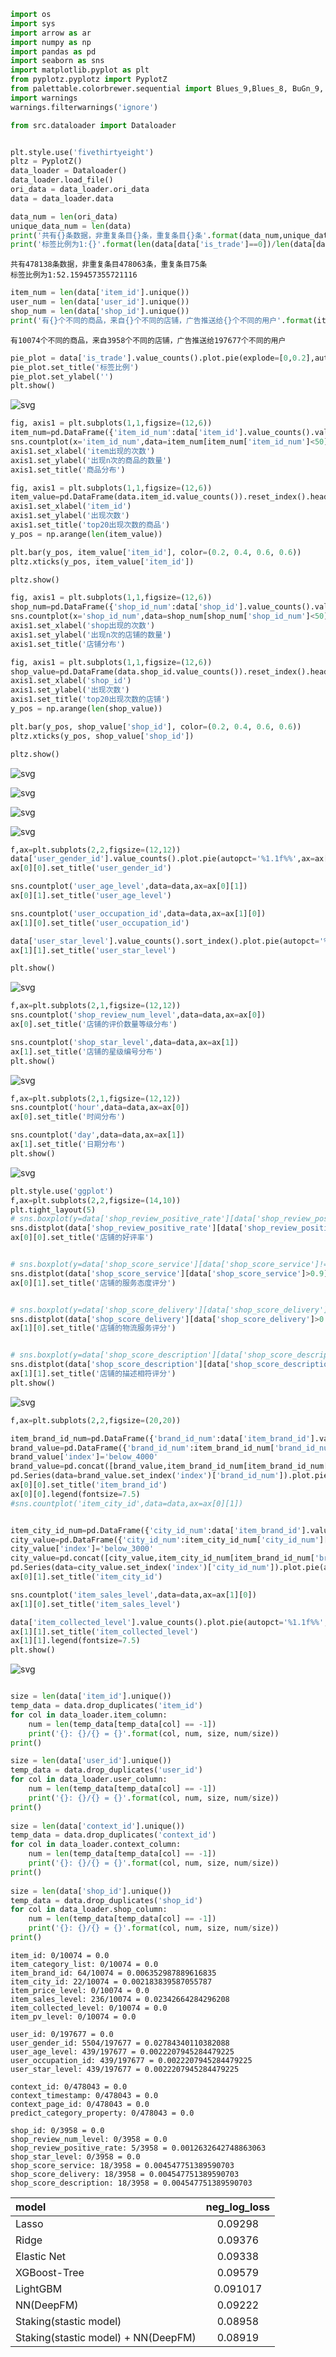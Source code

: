 ```python
import os
import sys
import arrow as ar
import numpy as np
import pandas as pd
import seaborn as sns
import matplotlib.pyplot as plt
from pyplotz.pyplotz import PyplotZ
from palettable.colorbrewer.sequential import Blues_9,Blues_8, BuGn_9, Greys_3, PuRd_5
import warnings
warnings.filterwarnings('ignore')

from src.dataloader import Dataloader


plt.style.use('fivethirtyeight')
pltz = PyplotZ()
data_loader = Dataloader()
data_loader.load_file()
ori_data = data_loader.ori_data
data = data_loader.data
```


```python
data_num = len(ori_data)
unique_data_num = len(data)
print('共有{}条数据，非重复条目{}条，重复条目{}条'.format(data_num,unique_data_num,data_num-unique_data_num))
print('标签比例为1:{}'.format(len(data[data['is_trade']==0])/len(data[data['is_trade']==1])))

```

    共有478138条数据，非重复条目478063条，重复条目75条
    标签比例为1:52.159457355721116



```python
item_num = len(data['item_id'].unique())
user_num = len(data['user_id'].unique())
shop_num = len(data['shop_id'].unique())
print('有{}个不同的商品，来自{}个不同的店铺，广告推送给{}个不同的用户'.format(item_num,shop_num,user_num))
```

    有10074个不同的商品，来自3958个不同的店铺，广告推送给197677个不同的用户



```python
pie_plot = data['is_trade'].value_counts().plot.pie(explode=[0,0.2],autopct='%1.1f%%',shadow=True)
pie_plot.set_title('标签比例')
pie_plot.set_ylabel('')
plt.show()
```


![svg](output_3_0.svg)



```python
fig, axis1 = plt.subplots(1,1,figsize=(12,6))
item_num=pd.DataFrame({'item_id_num':data['item_id'].value_counts().values})
sns.countplot(x='item_id_num',data=item_num[item_num['item_id_num']<50])
axis1.set_xlabel('item出现的次数')
axis1.set_ylabel('出现n次的商品的数量')
axis1.set_title('商品分布')

fig, axis1 = plt.subplots(1,1,figsize=(12,6))
item_value=pd.DataFrame(data.item_id.value_counts()).reset_index().head(20)
axis1.set_xlabel('item_id')
axis1.set_ylabel('出现次数')
axis1.set_title('top20出现次数的商品')
y_pos = np.arange(len(item_value))

plt.bar(y_pos, item_value['item_id'], color=(0.2, 0.4, 0.6, 0.6))
pltz.xticks(y_pos, item_value['item_id'])

pltz.show()

fig, axis1 = plt.subplots(1,1,figsize=(12,6))
shop_num=pd.DataFrame({'shop_id_num':data['shop_id'].value_counts().values})
sns.countplot(x='shop_id_num',data=shop_num[shop_num['shop_id_num']<50])
axis1.set_xlabel('shop出现的次数')
axis1.set_ylabel('出现n次的店铺的数量')
axis1.set_title('店铺分布')

fig, axis1 = plt.subplots(1,1,figsize=(12,6))
shop_value=pd.DataFrame(data.shop_id.value_counts()).reset_index().head(20)
axis1.set_xlabel('shop_id')
axis1.set_ylabel('出现次数')
axis1.set_title('top20出现次数的店铺')
y_pos = np.arange(len(shop_value))

plt.bar(y_pos, shop_value['shop_id'], color=(0.2, 0.4, 0.6, 0.6))
pltz.xticks(y_pos, shop_value['shop_id'])

pltz.show()
```


![svg](output_4_0.svg)



![svg](output_4_1.svg)



![svg](output_4_2.svg)



![svg](output_4_3.svg)



```python
f,ax=plt.subplots(2,2,figsize=(12,12))
data['user_gender_id'].value_counts().plot.pie(autopct='%1.1f%%',ax=ax[0][0],shadow=True,colors=Blues_8.hex_colors)
ax[0][0].set_title('user_gender_id')

sns.countplot('user_age_level',data=data,ax=ax[0][1])
ax[0][1].set_title('user_age_level')

sns.countplot('user_occupation_id',data=data,ax=ax[1][0])
ax[1][0].set_title('user_occupation_id')

data['user_star_level'].value_counts().sort_index().plot.pie(autopct='%1.1f%%',ax=ax[1][1],shadow=True,colors=PuRd_5.hex_colors)
ax[1][1].set_title('user_star_level')

plt.show()

```


![svg](output_5_0.svg)



```python
f,ax=plt.subplots(2,1,figsize=(12,12))
sns.countplot('shop_review_num_level',data=data,ax=ax[0])
ax[0].set_title('店铺的评价数量等级分布')

sns.countplot('shop_star_level',data=data,ax=ax[1])
ax[1].set_title('店铺的星级编号分布')
plt.show()
```


![svg](output_6_0.svg)



```python
f,ax=plt.subplots(2,1,figsize=(12,12))
sns.countplot('hour',data=data,ax=ax[0])
ax[0].set_title('时间分布')

sns.countplot('day',data=data,ax=ax[1])
ax[1].set_title('日期分布')
plt.show()

```


![svg](output_7_0.svg)



```python
plt.style.use('ggplot')
f,ax=plt.subplots(2,2,figsize=(14,10))
plt.tight_layout(5)
# sns.boxplot(y=data['shop_review_positive_rate'][data['shop_review_positive_rate']!=-1],ax=ax[0][0])
sns.distplot(data['shop_review_positive_rate'][data['shop_review_positive_rate']>0.98],ax=ax[0][0])
ax[0][0].set_title('店铺的好评率')


# sns.boxplot(y=data['shop_score_service'][data['shop_score_service']!=-1],ax=ax[1][0])
sns.distplot(data['shop_score_service'][data['shop_score_service']>0.9],ax=ax[0][1])
ax[0][1].set_title('店铺的服务态度评分')


# sns.boxplot(y=data['shop_score_delivery'][data['shop_score_delivery']!=-1],ax=ax[2][0])
sns.distplot(data['shop_score_delivery'][data['shop_score_delivery']>0.9],ax=ax[1][0])
ax[1][0].set_title('店铺的物流服务评分')


# sns.boxplot(y=data['shop_score_description'][data['shop_score_description']!=-1],ax=ax[3][0])
sns.distplot(data['shop_score_description'][data['shop_score_description']>0.9],ax=ax[1][1])
ax[1][1].set_title('店铺的描述相符评分')
plt.show()
```


![svg](output_8_0.svg)



```python
f,ax=plt.subplots(2,2,figsize=(20,20))

item_brand_id_num=pd.DataFrame({'brand_id_num':data['item_brand_id'].value_counts()}).reset_index()
brand_value=pd.DataFrame({'brand_id_num':item_brand_id_num['brand_id_num'][item_brand_id_num['brand_id_num']<4000].sum()},index=[0])
brand_value['index']='below_4000'
brand_value=pd.concat([brand_value,item_brand_id_num[item_brand_id_num['brand_id_num']>=4000]])
pd.Series(data=brand_value.set_index('index')['brand_id_num']).plot.pie(autopct='%1.1f%%',ax=ax[0][0],shadow=True,colors=Blues_9.hex_colors)
ax[0][0].set_title('item_brand_id')
ax[0][0].legend(fontsize=7.5)
#sns.countplot('item_city_id',data=data,ax=ax[0][1])


item_city_id_num=pd.DataFrame({'city_id_num':data['item_brand_id'].value_counts()}).reset_index()
city_value=pd.DataFrame({'city_id_num':item_city_id_num['city_id_num'][item_city_id_num['city_id_num']<3000].sum()},index=[0])
city_value['index']='below_3000'
city_value=pd.concat([city_value,item_city_id_num[item_brand_id_num['brand_id_num']>=3000]])
pd.Series(data=city_value.set_index('index')['city_id_num']).plot.pie(autopct='%1.1f%%',ax=ax[0][1],shadow=True,colors=Blues_9.hex_colors)
ax[0][1].set_title('item_city_id')

sns.countplot('item_sales_level',data=data,ax=ax[1][0])
ax[1][0].set_title('item_sales_level')

data['item_collected_level'].value_counts().plot.pie(autopct='%1.1f%%',ax=ax[1][1],shadow=True,colors=Blues_9.hex_colors)
ax[1][1].set_title('item_collected_level')
ax[1][1].legend(fontsize=7.5)
plt.show()
```


![svg](output_9_0.svg)



```python

```


```python
size = len(data['item_id'].unique())
temp_data = data.drop_duplicates('item_id')
for col in data_loader.item_column:
    num = len(temp_data[temp_data[col] == -1])
    print('{}: {}/{} = {}'.format(col, num, size, num/size))
print()

size = len(data['user_id'].unique())
temp_data = data.drop_duplicates('user_id')
for col in data_loader.user_column:
    num = len(temp_data[temp_data[col] == -1])
    print('{}: {}/{} = {}'.format(col, num, size, num/size))
print()
 
size = len(data['context_id'].unique())
temp_data = data.drop_duplicates('context_id')
for col in data_loader.context_column:
    num = len(temp_data[temp_data[col] == -1])
    print('{}: {}/{} = {}'.format(col, num, size, num/size))
print()
 
size = len(data['shop_id'].unique())
temp_data = data.drop_duplicates('shop_id')
for col in data_loader.shop_column:
    num = len(temp_data[temp_data[col] == -1])
    print('{}: {}/{} = {}'.format(col, num, size, num/size))
print()
```

    item_id: 0/10074 = 0.0
    item_category_list: 0/10074 = 0.0
    item_brand_id: 64/10074 = 0.006352987889616835
    item_city_id: 22/10074 = 0.002183839587055787
    item_price_level: 0/10074 = 0.0
    item_sales_level: 236/10074 = 0.02342664284296208
    item_collected_level: 0/10074 = 0.0
    item_pv_level: 0/10074 = 0.0
    
    user_id: 0/197677 = 0.0
    user_gender_id: 5504/197677 = 0.02784340110382088
    user_age_level: 439/197677 = 0.0022207945284479225
    user_occupation_id: 439/197677 = 0.0022207945284479225
    user_star_level: 439/197677 = 0.0022207945284479225
    
    context_id: 0/478043 = 0.0
    context_timestamp: 0/478043 = 0.0
    context_page_id: 0/478043 = 0.0
    predict_category_property: 0/478043 = 0.0
    
    shop_id: 0/3958 = 0.0
    shop_review_num_level: 0/3958 = 0.0
    shop_review_positive_rate: 5/3958 = 0.0012632642748863063
    shop_star_level: 0/3958 = 0.0
    shop_score_service: 18/3958 = 0.004547751389590703
    shop_score_delivery: 18/3958 = 0.004547751389590703
    shop_score_description: 18/3958 = 0.004547751389590703

| **model**                           | **neg_log_loss** |
| :---------------------------------- | :--------------: |
| Lasso                               |     0.09298      |
| Ridge                               |     0.09376      |
| Elastic Net                         |     0.09338      |
| XGBoost-Tree                        |     0.09579      |
| LightGBM                            |     0.091017     |
| NN(DeepFM)                          |     0.09222      |
| Staking(stastic model)              |     0.08958      |
| Staking(stastic model) + NN(DeepFM) |     0.08919      |

